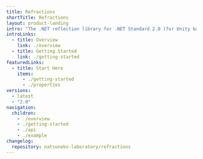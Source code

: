 ```yaml
---
title: Refractions
shortTitle: Refractions
layout: product-landing
intro: "The .NET reflection library for .NET Standard 2.0 (for Unity backward compatibles)."
introLinks:
  - title: Overview
    link: ./overview
  - title: Getting Started
    link: ./getting-started
featuredLinks:
  - title: Start Here
    items:
      - ./getting-started
      - ./properties
versions:
  - latest
  - "2.0"
navigation:
  children:
    - ./overview
    - ./getting-started
    - ./api
    - ./example
changelog:
  repository: natsuneko-laboratory/refractions
---
```

